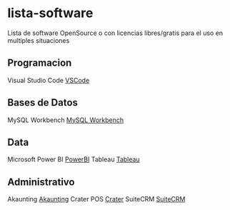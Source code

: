 # lista-software
Lista de software OpenSource o con licencias libres/gratis para el uso en multiples situaciones


## Programacion
Visual Studio Code [VSCode](https://code.visualstudio.com/)


## Bases de Datos
MySQL Workbench [MySQL Workbench](https://www.mysql.com/products/workbench/)

## Data
Microsoft Power BI [PowerBI](https://powerbi.microsoft.com/)
Tableau [Tableau](https://www.tableau.com/)

## Administrativo

Akaunting [Akaunting](https://akaunting.com/)
Crater POS [Crater](https://craterapp.com/)
SuiteCRM [SuiteCRM](https://suitecrm.com/)
